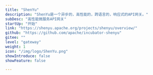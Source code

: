 ```yaml
---
title: "ShenYu"
description: "ShenYu是一个异步的，高性能的，跨语言的，响应式的API网关。"
subDesc: "高性能微服务API网关"
startUp: "开始"
link: "https://shenyu.apache.org/projects/shenyu/overview/"
github: "https://github.com/apache/incubator-shenyu"
gitee: ""
level: "gateway"
weight: 1
icon: "/img/logo/ShenYu.png"
showIntroduce: false
showFeature: false

---
```


